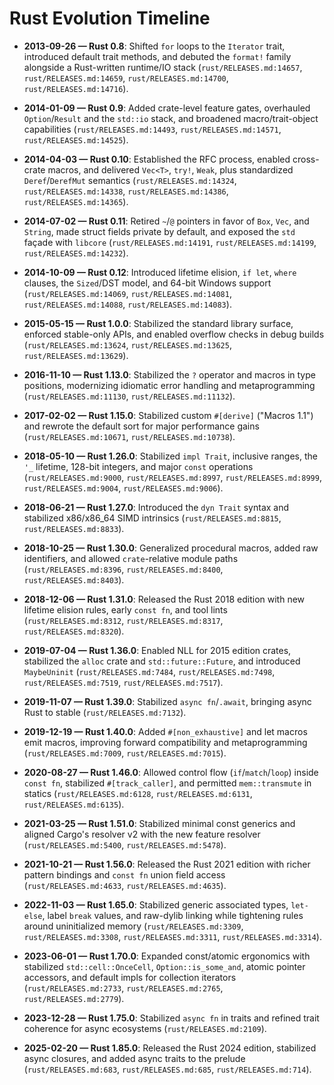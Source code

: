 # Rust Evolution Timeline

- **2013-09-26 — Rust 0.8**: Shifted `for` loops to the `Iterator` trait, introduced default trait methods, and debuted the `format!` family alongside a Rust-written runtime/IO stack (`rust/RELEASES.md:14657`, `rust/RELEASES.md:14659`, `rust/RELEASES.md:14700`, `rust/RELEASES.md:14716`).

- **2014-01-09 — Rust 0.9**: Added crate-level feature gates, overhauled `Option`/`Result` and the `std::io` stack, and broadened macro/trait-object capabilities (`rust/RELEASES.md:14493`, `rust/RELEASES.md:14571`, `rust/RELEASES.md:14525`).

- **2014-04-03 — Rust 0.10**: Established the RFC process, enabled cross-crate macros, and delivered `Vec<T>`, `try!`, `Weak`, plus standardized `Deref`/`DerefMut` semantics (`rust/RELEASES.md:14324`, `rust/RELEASES.md:14338`, `rust/RELEASES.md:14386`, `rust/RELEASES.md:14365`).

- **2014-07-02 — Rust 0.11**: Retired `~`/`@` pointers in favor of `Box`, `Vec`, and `String`, made struct fields private by default, and exposed the `std` façade with `libcore` (`rust/RELEASES.md:14191`, `rust/RELEASES.md:14199`, `rust/RELEASES.md:14232`).

- **2014-10-09 — Rust 0.12**: Introduced lifetime elision, `if let`, `where` clauses, the `Sized`/DST model, and 64-bit Windows support (`rust/RELEASES.md:14069`, `rust/RELEASES.md:14081`, `rust/RELEASES.md:14088`, `rust/RELEASES.md:14083`).

- **2015-05-15 — Rust 1.0.0**: Stabilized the standard library surface, enforced stable-only APIs, and enabled overflow checks in debug builds (`rust/RELEASES.md:13624`, `rust/RELEASES.md:13625`, `rust/RELEASES.md:13629`).

- **2016-11-10 — Rust 1.13.0**: Stabilized the `?` operator and macros in type positions, modernizing idiomatic error handling and metaprogramming (`rust/RELEASES.md:11130`, `rust/RELEASES.md:11132`).

- **2017-02-02 — Rust 1.15.0**: Stabilized custom `#[derive]` ("Macros 1.1") and rewrote the default sort for major performance gains (`rust/RELEASES.md:10671`, `rust/RELEASES.md:10738`).

- **2018-05-10 — Rust 1.26.0**: Stabilized `impl Trait`, inclusive ranges, the `'_` lifetime, 128-bit integers, and major `const` operations (`rust/RELEASES.md:9000`, `rust/RELEASES.md:8997`, `rust/RELEASES.md:8999`, `rust/RELEASES.md:9004`, `rust/RELEASES.md:9006`).

- **2018-06-21 — Rust 1.27.0**: Introduced the `dyn Trait` syntax and stabilized x86/x86_64 SIMD intrinsics (`rust/RELEASES.md:8815`, `rust/RELEASES.md:8833`).

- **2018-10-25 — Rust 1.30.0**: Generalized procedural macros, added raw identifiers, and allowed `crate`-relative module paths (`rust/RELEASES.md:8396`, `rust/RELEASES.md:8400`, `rust/RELEASES.md:8403`).

- **2018-12-06 — Rust 1.31.0**: Released the Rust 2018 edition with new lifetime elision rules, early `const fn`, and tool lints (`rust/RELEASES.md:8312`, `rust/RELEASES.md:8317`, `rust/RELEASES.md:8320`).

- **2019-07-04 — Rust 1.36.0**: Enabled NLL for 2015 edition crates, stabilized the `alloc` crate and `std::future::Future`, and introduced `MaybeUninit` (`rust/RELEASES.md:7484`, `rust/RELEASES.md:7498`, `rust/RELEASES.md:7519`, `rust/RELEASES.md:7517`).

- **2019-11-07 — Rust 1.39.0**: Stabilized `async fn`/`.await`, bringing async Rust to stable (`rust/RELEASES.md:7132`).

- **2019-12-19 — Rust 1.40.0**: Added `#[non_exhaustive]` and let macros emit macros, improving forward compatibility and metaprogramming (`rust/RELEASES.md:7009`, `rust/RELEASES.md:7015`).

- **2020-08-27 — Rust 1.46.0**: Allowed control flow (`if`/`match`/`loop`) inside `const fn`, stabilized `#[track_caller]`, and permitted `mem::transmute` in statics (`rust/RELEASES.md:6128`, `rust/RELEASES.md:6131`, `rust/RELEASES.md:6135`).

- **2021-03-25 — Rust 1.51.0**: Stabilized minimal const generics and aligned Cargo's resolver v2 with the new feature resolver (`rust/RELEASES.md:5400`, `rust/RELEASES.md:5478`).

- **2021-10-21 — Rust 1.56.0**: Released the Rust 2021 edition with richer pattern bindings and `const fn` union field access (`rust/RELEASES.md:4633`, `rust/RELEASES.md:4635`).

- **2022-11-03 — Rust 1.65.0**: Stabilized generic associated types, `let-else`, label `break` values, and raw-dylib linking while tightening rules around uninitialized memory (`rust/RELEASES.md:3309`, `rust/RELEASES.md:3308`, `rust/RELEASES.md:3311`, `rust/RELEASES.md:3314`).

- **2023-06-01 — Rust 1.70.0**: Expanded const/atomic ergonomics with stabilized `std::cell::OnceCell`, `Option::is_some_and`, atomic pointer accessors, and default impls for collection iterators (`rust/RELEASES.md:2733`, `rust/RELEASES.md:2765`, `rust/RELEASES.md:2779`).

- **2023-12-28 — Rust 1.75.0**: Stabilized `async fn` in traits and refined trait coherence for async ecosystems (`rust/RELEASES.md:2109`).

- **2025-02-20 — Rust 1.85.0**: Released the Rust 2024 edition, stabilized async closures, and added async traits to the prelude (`rust/RELEASES.md:683`, `rust/RELEASES.md:685`, `rust/RELEASES.md:714`).
